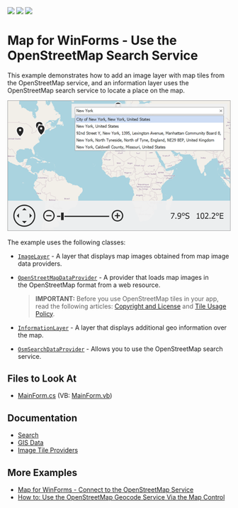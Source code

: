 <!-- default badges list -->
![](https://img.shields.io/endpoint?url=https://codecentral.devexpress.com/api/v1/VersionRange/134061586/16.1.4%2B)
[![](https://img.shields.io/badge/Open_in_DevExpress_Support_Center-FF7200?style=flat-square&logo=DevExpress&logoColor=white)](https://supportcenter.devexpress.com/ticket/details/T629598)
[![](https://img.shields.io/badge/📖_How_to_use_DevExpress_Examples-e9f6fc?style=flat-square)](https://docs.devexpress.com/GeneralInformation/403183)
<!-- default badges end -->

# Map for WinForms - Use the OpenStreetMap Search Service

This example demonstrates how to add an image layer with map tiles from the OpenStreetMap service, and an information layer uses the OpenStreetMap search service to locate a place on the map.

![resulting map](Images/resulting-map.png)

The example uses the following classes:

* [`ImageLayer`](https://docs.devexpress.com/WindowsForms/DevExpress.XtraMap.ImageLayer) - A layer that displays map images obtained from map image data providers.
* [`OpenStreetMapDataProvider`](https://docs.devexpress.com/WindowsForms/DevExpress.XtraMap.OpenStreetMapDataProvider) - A provider that loads map images in the OpenStreetMap format from a web resource.

    > **IMPORTANT:** Before you use OpenStreetMap tiles in your app, read the following articles: [Copyright and License](https://www.openstreetmap.org/copyright) and [Tile Usage Policy](https://operations.osmfoundation.org/policies/tiles). 

* [`InformationLayer`](https://docs.devexpress.com/WindowsForms/DevExpress.XtraMap.InformationLayer) - A layer that displays additional geo information over the map.
* [`OsmSearchDataProvider`](https://docs.devexpress.com/WindowsForms/DevExpress.XtraMap.OsmSearchDataProvider) - Allows you to use the OpenStreetMap search service.

## Files to Look At

* [MainForm.cs](./CS/OsmSearchSample/MainForm.cs) (VB: [MainForm.vb](./VB/OsmSearchSample/MainForm.vb))

## Documentation

* [Search](https://docs.devexpress.com/WindowsForms/16711/controls-and-libraries/map-control/gis-data/search?p=netframework)
* [GIS Data](https://docs.devexpress.com/WindowsForms/17858/controls-and-libraries/map-control/gis-data)
* [Image Tile Providers](https://docs.devexpress.com/WindowsForms/115774/controls-and-libraries/map-control/map-image-data/image-tile-providers)

## More Examples

* [Map for WinForms - Connect to the OpenStreetMap Service](https://github.com/DevExpress-Examples/winforms-map-connect-to-openstreetmap)
* [How to: Use the OpenStreetMap Geocode Service Via the Map Control](https://github.com/DevExpress-Examples/how-to-use-the-openstreetmap-geocode-service-via-the-map-control-t629683)